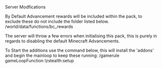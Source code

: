 Server Modfications

By Default Advancement rewards will be included within the pack, to exclude these do not include the folder listed below.
/world/data/functions/bc_rewards

The server will throw a few errors when initialising this pack, this is purely in regards to disabling the default Minecraft Advancements.



To Start the additions use the command below, this will install the 'addons' and begin the mainloop to keep these running:
/gamerule gameLoopFunction lzstealth:setup
